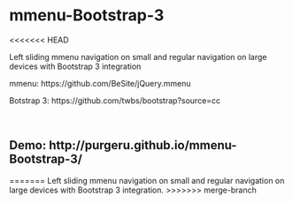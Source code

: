 mmenu-Bootstrap-3
=================

<<<<<<< HEAD
<p>Left sliding mmenu navigation on small and regular navigation on large devices with Bootstrap 3 integration</p>

<p>mmenu: https://github.com/BeSite/jQuery.mmenu</p>
<p>Botstrap 3: https://github.com/twbs/bootstrap?source=cc</p>
<br>
<h2>Demo: http://purgeru.github.io/mmenu-Bootstrap-3/ </h2>
=======
Left sliding mmenu navigation on small and regular navigation on large devices with Bootstrap 3 integration.
>>>>>>> merge-branch
